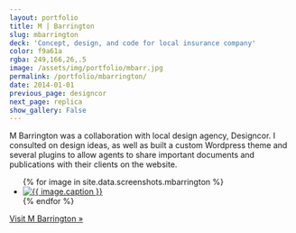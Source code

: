 ```yaml
---
layout: portfolio
title: M | Barrington
slug: mbarrington
deck: 'Concept, design, and code for local insurance company'
color: f9a61a
rgba: 249,166,26,.5
image: /assets/img/portfolio/mbarr.jpg
permalink: /portfolio/mbarrington/
date: 2014-01-01
previous_page: designcor
next_page: replica
show_gallery: False
---
```


M Barrington was a collaboration with local design agency, Designcor. I consulted on design ideas, as well as built a custom Wordpress theme and several plugins to allow agents to share important documents and publications with their clients on the website.

<ul class="list-inline clearfix">
{% for image in site.data.screenshots.mbarrington %}
<li class="col-xs-1">
<a href="{{image.url}}" class="thumbnail lightbox">
  <img class="img-rounded" src="{{image.thumb}}" alt="{{ image.caption }}">
</a>
</li>
{% endfor %}
</ul>

[Visit M Barrington &raquo;](http://mbarrington.com)
